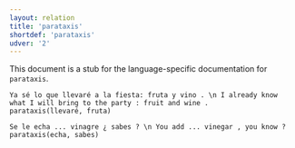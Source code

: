 ```yaml
---
layout: relation
title: 'parataxis'
shortdef: 'parataxis'
udver: '2'
---
```


This document is a stub for the language-specific documentation
for `parataxis`.

~~~ sdparse
Ya sé lo que llevaré a la fiesta: fruta y vino . \n I already know what I will bring to the party : fruit and wine .
parataxis(llevaré, fruta)
~~~

~~~ sdparse
Se le echa ... vinagre ¿ sabes ? \n You add ... vinegar , you know ?
parataxis(echa, sabes)
~~~
<!-- Interlanguage links updated Ne 5. května 2024, 18:21:43 CEST -->
